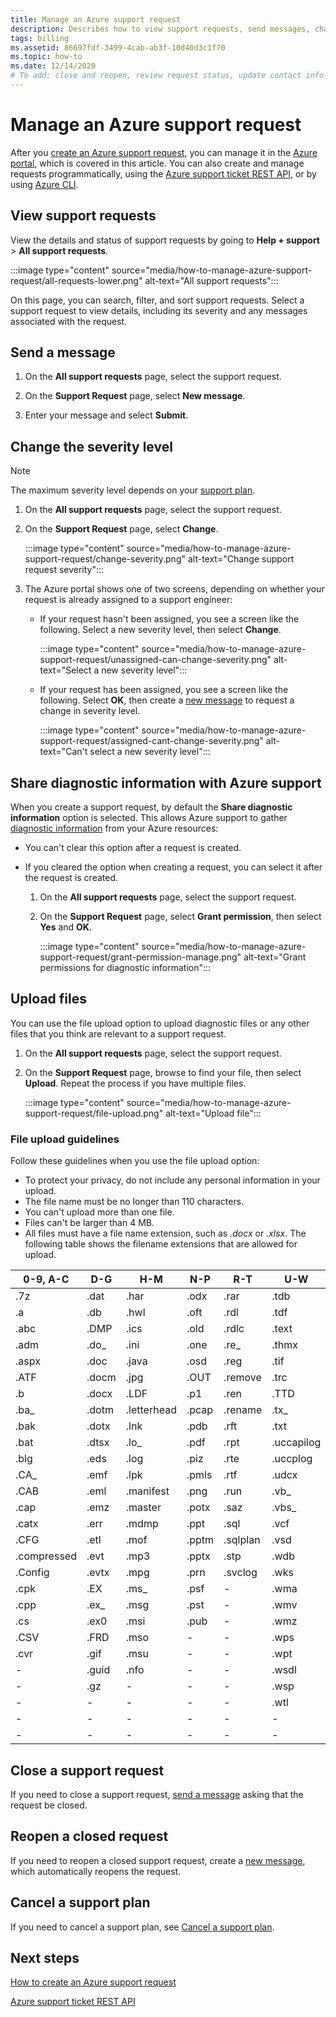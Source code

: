 ```yaml
---
title: Manage an Azure support request
description: Describes how to view support requests, send messages, change the request severity level, share diagnostic information with Azure support, reopen a closed support request, and upload files.
tags: billing
ms.assetid: 86697fdf-3499-4cab-ab3f-10d40d3c1f70
ms.topic: how-to
ms.date: 12/14/2020
# To add: close and reopen, review request status, update contact info
---
```


# Manage an Azure support request

After you [create an Azure support request](how-to-create-azure-support-request.md), you can manage it in the [Azure portal](https://portal.azure.com), which is covered in this article. You can also create and manage requests programmatically, using the [Azure support ticket REST API](/rest/api/support), or by using [Azure CLI](/cli/azure/azure-cli-support-request).

## View support requests

View the details and status of support requests by going to **Help + support** >  **All support requests**.

:::image type="content" source="media/how-to-manage-azure-support-request/all-requests-lower.png" alt-text="All support requests":::

On this page, you can search, filter, and sort support requests. Select a support request to view details, including its severity and any messages associated with the request.

## Send a message

1. On the **All support requests** page, select the support request.

1. On the **Support Request** page, select **New message**.

1. Enter your message and select **Submit**.

## Change the severity level

> [!NOTE]
> The maximum severity level depends on your [support plan](https://azure.microsoft.com/support/plans).
>

1. On the **All support requests** page, select the support request.

1. On the **Support Request** page, select **Change**.

    :::image type="content" source="media/how-to-manage-azure-support-request/change-severity.png" alt-text="Change support request severity":::

1. The Azure portal shows one of two screens, depending on whether your request is already assigned to a support engineer:

    - If your request hasn't been assigned, you see a screen like the following. Select a new severity level, then select **Change**.

        :::image type="content" source="media/how-to-manage-azure-support-request/unassigned-can-change-severity.png" alt-text="Select a new severity level":::

    - If your request has been assigned, you see a screen like the following. Select **OK**, then create a [new message](#send-a-message) to request a change in severity level.

        :::image type="content" source="media/how-to-manage-azure-support-request/assigned-cant-change-severity.png" alt-text="Can't select a new severity level":::

## Share diagnostic information with Azure support

When you create a support request, by default the **Share diagnostic information** option is selected. This allows Azure support to gather [diagnostic information](https://azure.microsoft.com/support/legal/support-diagnostic-information-collection/) from your Azure resources:

* You can't clear this option after a request is created.

* If you cleared the option when creating a request, you can select it after the request is created.

    1. On the **All support requests** page, select the support request.
    
    1. On the **Support Request** page, select **Grant permission**, then select **Yes** and **OK**.
    
        :::image type="content" source="media/how-to-manage-azure-support-request/grant-permission-manage.png" alt-text="Grant permissions for diagnostic information":::

## Upload files

You can use the file upload option to upload diagnostic files or any other files that you think are relevant to a support request.

1. On the **All support requests** page, select the support request.

1. On the **Support Request** page, browse to find your file, then select **Upload**. Repeat the process if you have multiple files.

    :::image type="content" source="media/how-to-manage-azure-support-request/file-upload.png" alt-text="Upload file":::

### File upload guidelines

Follow these guidelines when you use the file upload option:

* To protect your privacy, do not include any personal information in your upload.
* The file name must be no longer than 110 characters.
* You can't upload more than one file.
* Files can't be larger than 4 MB.
* All files must have a file name extension, such as *.docx* or *.xlsx*. The following table shows the filename extensions that are allowed for upload.

| 0-9, A-C     | D-G   | H-M         | N-P   | R-T      | U-W        | X-Z     |
|-------------|-------|-------------|-------|----------|------------|---------|
| .7z         | .dat  | .har        | .odx  | .rar     | .tdb       | .xlam   |
| .a          | .db   | .hwl        | .oft  | .rdl     | .tdf       | .xlr    |
| .abc        | .DMP  | .ics        | .old  | .rdlc    | .text      | .xls    |
| .adm        | .do_  | .ini        | .one  | .re_     | .thmx      | .xlsb   |
| .aspx       | .doc  | .java       | .osd  | .reg     | .tif       | .xlsm   |
| .ATF        | .docm | .jpg        | .OUT  | .remove  | .trc       | .xlsx   |
| .b          | .docx | .LDF        | .p1   | .ren     | .TTD       | .xlt    |
| .ba_        | .dotm | .letterhead | .pcap | .rename  | .tx_       | .xltx   |
| .bak        | .dotx | .lnk        | .pdb  | .rft     | .txt       | .xml    |
| .bat        | .dtsx | .lo_        | .pdf  | .rpt     | .uccapilog | .xmla   |
| .blg        | .eds  | .log        | .piz  | .rte     | .uccplog   | .xps    |
| .CA_        | .emf  | .lpk        | .pmls | .rtf     | .udcx      | .xsd    |
| .CAB        | .eml  | .manifest   | .png  | .run     | .vb_       | .xsn    |
| .cap        | .emz  | .master     | .potx | .saz     | .vbs_      | .xxx    |
| .catx       | .err  | .mdmp       | .ppt  | .sql     | .vcf       | .z_     |
| .CFG        | .etl  | .mof        | .pptm | .sqlplan | .vsd       | .z01    |
| .compressed | .evt  | .mp3        | .pptx | .stp     | .wdb       | .z02    |
| .Config     | .evtx | .mpg        | .prn  | .svclog  | .wks       | .zi     |
| .cpk        | .EX   | .ms_        | .psf  | -        | .wma       | .zi_    |
| .cpp        | .ex_  | .msg        | .pst  | -        | .wmv       | .zip    |
| .cs         | .ex0  | .msi        | .pub  | -        | .wmz       | .zip_   |
| .CSV        | .FRD  | .mso        | -     | -        | .wps       | .zipp   |
| .cvr        | .gif  | .msu        | -     | -        | .wpt       | .zipped |
| -           | .guid | .nfo        | -     | -        | .wsdl      | .zippy  |
| -           | .gz   | -           | -     | -        | .wsp       | .zipx   |
| -           | -     | -           | -     | -        | .wtl       | .zit    |
| -           | -     | -           | -     | -        | -          | .zix    |
| -           | -     | -           | -     | -        | -          | .zzz    |

## Close a support request

If you need to close a support request, [send a message](#send-a-message) asking that the request be closed.

## Reopen a closed request

If you need to reopen a closed support request, create a [new message](#send-a-message), which automatically reopens the request.

## Cancel a support plan

If you need to cancel a support plan, see [Cancel a support plan](../../cost-management-billing/manage/cancel-azure-subscription.md#cancel-a-support-plan).

## Next steps

[How to create an Azure support request](how-to-create-azure-support-request.md)

[Azure support ticket REST API](/rest/api/support)
